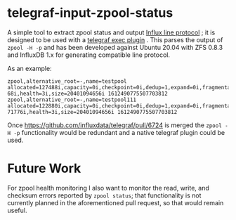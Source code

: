 # telegraf-input-zpool-status

A simple tool to extract zpool status and output [Influx line protocol](https://docs.influxdata.com/influxdb/cloud/reference/syntax/line-protocol/)
; it is designed to be used with a [telegraf exec plugin](https://github.com/influxdata/telegraf/tree/master/plugins/inputs/exec)
. This parses the output of `zpool -H -p` and has been developed against
Ubuntu 20.04 with ZFS 0.8.3 and InfluxDB 1.x for generating compatible line
protocol.

As an example:

```
zpool,alternative_root=-,name=testpool allocated=127488i,capacity=0i,checkpoint=0i,dedup=1,expand=0i,fragmentation=0i,free=204009671
68i,health=3i,size=20401094656i 1612490775507703812
zpool,alternative_root=-,name=testpool111 allocated=122880i,capacity=0i,checkpoint=0i,dedup=1,expand=0i,fragmentation=0i,free=204009
71776i,health=3i,size=20401094656i 1612490775507703812
```

Once https://github.com/influxdata/telegraf/pull/6724 is merged the
`zpool -H -p` functionality would be redundant and a native telegraf plugin
could be used.

# Future Work

For zpool health monitoring I also want to monitor the read, write, and checksum
errors reported by `zpool status`; that functionality is not currently planned
in the aforementioned pull request, so that would remain useful.

